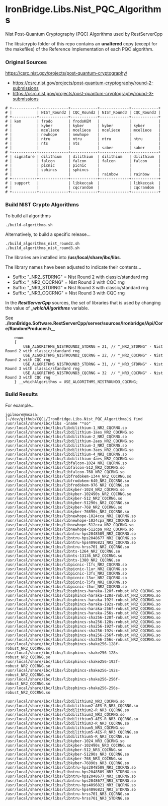 # IronBridge.Libs.Nist_PQC_Algorithms
Nist Post-Quantum Cryptography (PQC) Algorithms used by RestServerCpp


The libs/crypto folder of this repo contains an **unaltered** copy (except for the
makefiles) of the Reference Implementation of each PQC algorithm.

### Original Sources

https://csrc.nist.gov/projects/post-quantum-cryptography/

* https://csrc.nist.gov/projects/post-quantum-cryptography/round-2-submissions
* https://csrc.nist.gov/projects/post-quantum-cryptography/round-3-submissions

```
# +-----------+-------------+------------+-------------+------------+
# |           | NIST_Round2 | CQC_Round2 | NIST_Round3 | CQC_Round3 |
# +-----------+-------------+------------+-------------+------------+
# | kem       | frodo       | frodoKEM   |             |            |
# |           | kyber       | kyber      | kyber       | kyber      |
# |           | mceliece    | mceliece   | mceliece    | mceliece   |
# |           | newhope     | newhope    |             |            |
# |           | ntru        | ntru       | ntru        | ntru       |
# |           | nts         | nts        |             |            |
# |           |             |            | saber       | saber      |
# +-----------+-------------+------------+-------------+------------+
# | signature | dilithium   | dilithium  | dilithium   | dilithium  |
# |           | falcon      | falcon     | falcon      | falcon     |
# |           | picnic      | picnic     |             |            |
# |           | sphincs     | sphincs    |             |            |
# |           |             |            | rainbow     | rainbow    |
# +-----------+-------------+------------+-------------+------------+
# | support   |             | libkeccak  |             | libkeccak  |
# |           |             | cqcrandom  |             | cqcrandom  |
# +-----------+-------------+------------+-------------+------------+
```

### Build NIST Crypto Algorithms

To build all algorithms 
```
./build-algorithms.sh
```

Alternatively, to build a specific release...
```
./build_algorithms_nist_round2.sh
./build_algorithms_nist_round3.sh
```

The libraries are installed into **/usr/local/share/ibc/libs**.

The library names have been adjusted to indicate their contents...

* Suffix: "_NR2_STDRNG" = Nist Round 2 with classic/standard rng
* Suffix: "_NR2_CQCRNG" = Nist Round 2 with CQC rng
* Suffix: "_NR3_STDRNG" = Nist Round 3 with classic/standard rng
* Suffix: "_NR3_CQCRNG" = Nist Round 3 with CQC rng


In the _**RestServerCpp**_ sources, the set of libraries that is used by changing the value of _**_whichAlgorithms**_ variable.

See **./IronBridge.Software.RestServerCpp/server/sources/Ironbridge/Api/Core/RandomProducer.h**__

```
    enum
    {
        USE_ALGORITHMS_NISTROUND2_STDRNG = 21, // "_NR2_STDRNG" - Nist Round 2 with classic/standard rng
        USE_ALGORITHMS_NISTROUND2_CQCRNG = 22, // "_NR2_CQCRNG" - Nist Round 2 with CQC rng
        USE_ALGORITHMS_NISTROUND3_STDRNG = 31, // "_NR3_STDRNG" - Nist Round 3 with classic/standard rng
        USE_ALGORITHMS_NISTROUND3_CQCRNG = 32  // "_NR3_CQCRNG" - Nist Round 3 with CQC rng
    } __whichAlgorithms = USE_ALGORITHMS_NISTROUND3_CQCRNG;
```

### Build Results

For example...

```
jgilmore@msasa:[~/dev/github/CQCL/IronBridge.Libs.Nist_PQC_Algorithms]$ find /usr/local/share/ibc/libs -iname "*so"
/usr/local/share/ibc/libs/libdilithium-1_NR2_CQCRNG.so
/usr/local/share/ibc/libs/libdilithium-1aes_NR2_CQCRNG.so
/usr/local/share/ibc/libs/libdilithium-2_NR2_CQCRNG.so
/usr/local/share/ibc/libs/libdilithium-2aes_NR2_CQCRNG.so
/usr/local/share/ibc/libs/libdilithium-3_NR2_CQCRNG.so
/usr/local/share/ibc/libs/libdilithium-3aes_NR2_CQCRNG.so
/usr/local/share/ibc/libs/libdilithium-4_NR2_CQCRNG.so
/usr/local/share/ibc/libs/libdilithium-4aes_NR2_CQCRNG.so
/usr/local/share/ibc/libs/libfalcon-1024_NR2_CQCRNG.so
/usr/local/share/ibc/libs/libfalcon-512_NR2_CQCRNG.so
/usr/local/share/ibc/libs/libfalcon-768_NR2_CQCRNG.so
/usr/local/share/ibc/libs/libfrodokem-1344_NR2_CQCRNG.so
/usr/local/share/ibc/libs/libfrodokem-640_NR2_CQCRNG.so
/usr/local/share/ibc/libs/libfrodokem-976_NR2_CQCRNG.so
/usr/local/share/ibc/libs/libkyber-1024_NR2_CQCRNG.so
/usr/local/share/ibc/libs/libkyber-102490s_NR2_CQCRNG.so
/usr/local/share/ibc/libs/libkyber-512_NR2_CQCRNG.so
/usr/local/share/ibc/libs/libkyber-51290s_NR2_CQCRNG.so
/usr/local/share/ibc/libs/libkyber-768_NR2_CQCRNG.so
/usr/local/share/ibc/libs/libkyber-76890s_NR2_CQCRNG.so
/usr/local/share/ibc/libs/libnewhope-1024cca_NR2_CQCRNG.so
/usr/local/share/ibc/libs/libnewhope-1024cpa_NR2_CQCRNG.so
/usr/local/share/ibc/libs/libnewhope-512cca_NR2_CQCRNG.so
/usr/local/share/ibc/libs/libnewhope-512cpa_NR2_CQCRNG.so
/usr/local/share/ibc/libs/libntru-hps2048509_NR2_CQCRNG.so
/usr/local/share/ibc/libs/libntru-hps2048677_NR2_CQCRNG.so
/usr/local/share/ibc/libs/libntru-hps4096821_NR2_CQCRNG.so
/usr/local/share/ibc/libs/libntru-hrss701_NR2_CQCRNG.so
/usr/local/share/ibc/libs/libnts-1264_NR2_CQCRNG.so
/usr/local/share/ibc/libs/libnts-13136_NR2_CQCRNG.so
/usr/local/share/ibc/libs/libnts-1380_NR2_CQCRNG.so
/usr/local/share/ibc/libs/libpicnic-l1fs_NR2_CQCRNG.so
/usr/local/share/ibc/libs/libpicnic-l1ur_NR2_CQCRNG.so
/usr/local/share/ibc/libs/libpicnic-l3fs_NR2_CQCRNG.so
/usr/local/share/ibc/libs/libpicnic-l3ur_NR2_CQCRNG.so
/usr/local/share/ibc/libs/libpicnic-l5fs_NR2_CQCRNG.so
/usr/local/share/ibc/libs/libpicnic-l5ur_NR2_CQCRNG.so
/usr/local/share/ibc/libs/libsphincs-haraka-128f-robust_NR2_CQCRNG.so
/usr/local/share/ibc/libs/libsphincs-haraka-128s-robust_NR2_CQCRNG.so
/usr/local/share/ibc/libs/libsphincs-haraka-192f-robust_NR2_CQCRNG.so
/usr/local/share/ibc/libs/libsphincs-haraka-192s-robust_NR2_CQCRNG.so
/usr/local/share/ibc/libs/libsphincs-haraka-256f-robust_NR2_CQCRNG.so
/usr/local/share/ibc/libs/libsphincs-haraka-256s-robust_NR2_CQCRNG.so
/usr/local/share/ibc/libs/libsphincs-sha256-128f-robust_NR2_CQCRNG.so
/usr/local/share/ibc/libs/libsphincs-sha256-128s-robust_NR2_CQCRNG.so
/usr/local/share/ibc/libs/libsphincs-sha256-192f-robust_NR2_CQCRNG.so
/usr/local/share/ibc/libs/libsphincs-sha256-192s-robust_NR2_CQCRNG.so
/usr/local/share/ibc/libs/libsphincs-sha256-256f-robust_NR2_CQCRNG.so
/usr/local/share/ibc/libs/libsphincs-sha256-256s-robust_NR2_CQCRNG.so
/usr/local/share/ibc/libs/libsphincs-shake256-128f-robust_NR2_CQCRNG.so
/usr/local/share/ibc/libs/libsphincs-shake256-128s-robust_NR2_CQCRNG.so
/usr/local/share/ibc/libs/libsphincs-shake256-192f-robust_NR2_CQCRNG.so
/usr/local/share/ibc/libs/libsphincs-shake256-192s-robust_NR2_CQCRNG.so
/usr/local/share/ibc/libs/libsphincs-shake256-256f-robust_NR2_CQCRNG.so
/usr/local/share/ibc/libs/libsphincs-shake256-256s-robust_NR2_CQCRNG.so

/usr/local/share/ibc/libs/libdilithium2_NR3_CQCRNG.so
/usr/local/share/ibc/libs/libdilithium2-AES-R_NR3_CQCRNG.so
/usr/local/share/ibc/libs/libdilithium2-R_NR3_CQCRNG.so
/usr/local/share/ibc/libs/libdilithium3_NR3_CQCRNG.so
/usr/local/share/ibc/libs/libdilithium3-AES-R_NR3_CQCRNG.so
/usr/local/share/ibc/libs/libdilithium3-R_NR3_CQCRNG.so
/usr/local/share/ibc/libs/libdilithium5_NR3_CQCRNG.so
/usr/local/share/ibc/libs/libdilithium5-AES-R_NR3_CQCRNG.so
/usr/local/share/ibc/libs/libdilithium5-R_NR3_CQCRNG.so
/usr/local/share/ibc/libs/libkyber-1024_NR3_CQCRNG.so
/usr/local/share/ibc/libs/libkyber-102490s_NR3_CQCRNG.so
/usr/local/share/ibc/libs/libkyber-512_NR3_CQCRNG.so
/usr/local/share/ibc/libs/libkyber-51290s_NR3_CQCRNG.so
/usr/local/share/ibc/libs/libkyber-768_NR3_CQCRNG.so
/usr/local/share/ibc/libs/libkyber-76890s_NR3_CQCRNG.so
/usr/local/share/ibc/libs/libntru-hps2048509_NR3_CQCRNG.so
/usr/local/share/ibc/libs/libntru-hps2048509_NR3_STDRNG.so
/usr/local/share/ibc/libs/libntru-hps2048677_NR3_CQCRNG.so
/usr/local/share/ibc/libs/libntru-hps2048677_NR3_STDRNG.so
/usr/local/share/ibc/libs/libntru-hps4096821_NR3_CQCRNG.so
/usr/local/share/ibc/libs/libntru-hps4096821_NR3_STDRNG.so
/usr/local/share/ibc/libs/libntru-hrss701_NR3_CQCRNG.so
/usr/local/share/ibc/libs/libntru-hrss701_NR3_STDRNG.so

```
